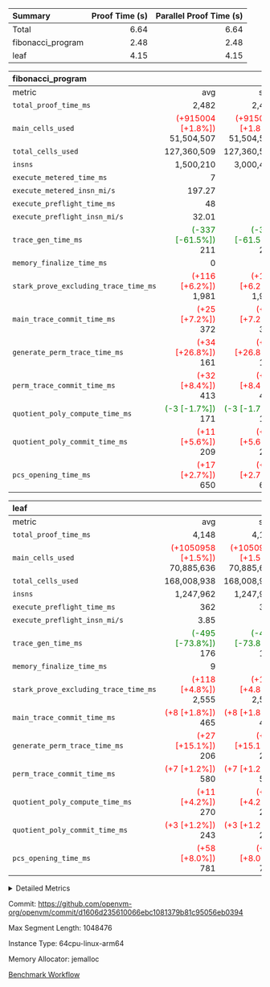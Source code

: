 | Summary | Proof Time (s) | Parallel Proof Time (s) |
|:---|---:|---:|
| Total |  6.64 |  6.64 |
| fibonacci_program |  2.48 |  2.48 |
| leaf |  4.15 |  4.15 |


| fibonacci_program |||||
|:---|---:|---:|---:|---:|
|metric|avg|sum|max|min|
| `total_proof_time_ms ` |  2,482 |  2,482 |  2,482 |  2,482 |
| `main_cells_used     ` | <span style='color: red'>(+915004 [+1.8%])</span> 51,504,507 | <span style='color: red'>(+915004 [+1.8%])</span> 51,504,507 | <span style='color: red'>(+915004 [+1.8%])</span> 51,504,507 | <span style='color: red'>(+915004 [+1.8%])</span> 51,504,507 |
| `total_cells_used    ` |  127,360,509 |  127,360,509 |  127,360,509 |  127,360,509 |
| `insns               ` |  1,500,210 |  3,000,420 |  1,500,210 |  1,500,210 |
| `execute_metered_time_ms` |  7 | -          | -          | -          |
| `execute_metered_insn_mi/s` |  197.27 | -          |  197.27 |  197.27 |
| `execute_preflight_time_ms` |  48 |  48 |  48 |  48 |
| `execute_preflight_insn_mi/s` |  32.01 | -          |  32.01 |  32.01 |
| `trace_gen_time_ms   ` | <span style='color: green'>(-337 [-61.5%])</span> 211 | <span style='color: green'>(-337 [-61.5%])</span> 211 | <span style='color: green'>(-337 [-61.5%])</span> 211 | <span style='color: green'>(-337 [-61.5%])</span> 211 |
| `memory_finalize_time_ms` |  0 |  0 |  0 |  0 |
| `stark_prove_excluding_trace_time_ms` | <span style='color: red'>(+116 [+6.2%])</span> 1,981 | <span style='color: red'>(+116 [+6.2%])</span> 1,981 | <span style='color: red'>(+116 [+6.2%])</span> 1,981 | <span style='color: red'>(+116 [+6.2%])</span> 1,981 |
| `main_trace_commit_time_ms` | <span style='color: red'>(+25 [+7.2%])</span> 372 | <span style='color: red'>(+25 [+7.2%])</span> 372 | <span style='color: red'>(+25 [+7.2%])</span> 372 | <span style='color: red'>(+25 [+7.2%])</span> 372 |
| `generate_perm_trace_time_ms` | <span style='color: red'>(+34 [+26.8%])</span> 161 | <span style='color: red'>(+34 [+26.8%])</span> 161 | <span style='color: red'>(+34 [+26.8%])</span> 161 | <span style='color: red'>(+34 [+26.8%])</span> 161 |
| `perm_trace_commit_time_ms` | <span style='color: red'>(+32 [+8.4%])</span> 413 | <span style='color: red'>(+32 [+8.4%])</span> 413 | <span style='color: red'>(+32 [+8.4%])</span> 413 | <span style='color: red'>(+32 [+8.4%])</span> 413 |
| `quotient_poly_compute_time_ms` | <span style='color: green'>(-3 [-1.7%])</span> 171 | <span style='color: green'>(-3 [-1.7%])</span> 171 | <span style='color: green'>(-3 [-1.7%])</span> 171 | <span style='color: green'>(-3 [-1.7%])</span> 171 |
| `quotient_poly_commit_time_ms` | <span style='color: red'>(+11 [+5.6%])</span> 209 | <span style='color: red'>(+11 [+5.6%])</span> 209 | <span style='color: red'>(+11 [+5.6%])</span> 209 | <span style='color: red'>(+11 [+5.6%])</span> 209 |
| `pcs_opening_time_ms ` | <span style='color: red'>(+17 [+2.7%])</span> 650 | <span style='color: red'>(+17 [+2.7%])</span> 650 | <span style='color: red'>(+17 [+2.7%])</span> 650 | <span style='color: red'>(+17 [+2.7%])</span> 650 |

| leaf |||||
|:---|---:|---:|---:|---:|
|metric|avg|sum|max|min|
| `total_proof_time_ms ` |  4,148 |  4,148 |  4,148 |  4,148 |
| `main_cells_used     ` | <span style='color: red'>(+1050958 [+1.5%])</span> 70,885,636 | <span style='color: red'>(+1050958 [+1.5%])</span> 70,885,636 | <span style='color: red'>(+1050958 [+1.5%])</span> 70,885,636 | <span style='color: red'>(+1050958 [+1.5%])</span> 70,885,636 |
| `total_cells_used    ` |  168,008,938 |  168,008,938 |  168,008,938 |  168,008,938 |
| `insns               ` |  1,247,962 |  1,247,962 |  1,247,962 |  1,247,962 |
| `execute_preflight_time_ms` |  362 |  362 |  362 |  362 |
| `execute_preflight_insn_mi/s` |  3.85 | -          |  3.85 |  3.85 |
| `trace_gen_time_ms   ` | <span style='color: green'>(-495 [-73.8%])</span> 176 | <span style='color: green'>(-495 [-73.8%])</span> 176 | <span style='color: green'>(-495 [-73.8%])</span> 176 | <span style='color: green'>(-495 [-73.8%])</span> 176 |
| `memory_finalize_time_ms` |  9 |  9 |  9 |  9 |
| `stark_prove_excluding_trace_time_ms` | <span style='color: red'>(+118 [+4.8%])</span> 2,555 | <span style='color: red'>(+118 [+4.8%])</span> 2,555 | <span style='color: red'>(+118 [+4.8%])</span> 2,555 | <span style='color: red'>(+118 [+4.8%])</span> 2,555 |
| `main_trace_commit_time_ms` | <span style='color: red'>(+8 [+1.8%])</span> 465 | <span style='color: red'>(+8 [+1.8%])</span> 465 | <span style='color: red'>(+8 [+1.8%])</span> 465 | <span style='color: red'>(+8 [+1.8%])</span> 465 |
| `generate_perm_trace_time_ms` | <span style='color: red'>(+27 [+15.1%])</span> 206 | <span style='color: red'>(+27 [+15.1%])</span> 206 | <span style='color: red'>(+27 [+15.1%])</span> 206 | <span style='color: red'>(+27 [+15.1%])</span> 206 |
| `perm_trace_commit_time_ms` | <span style='color: red'>(+7 [+1.2%])</span> 580 | <span style='color: red'>(+7 [+1.2%])</span> 580 | <span style='color: red'>(+7 [+1.2%])</span> 580 | <span style='color: red'>(+7 [+1.2%])</span> 580 |
| `quotient_poly_compute_time_ms` | <span style='color: red'>(+11 [+4.2%])</span> 270 | <span style='color: red'>(+11 [+4.2%])</span> 270 | <span style='color: red'>(+11 [+4.2%])</span> 270 | <span style='color: red'>(+11 [+4.2%])</span> 270 |
| `quotient_poly_commit_time_ms` | <span style='color: red'>(+3 [+1.2%])</span> 243 | <span style='color: red'>(+3 [+1.2%])</span> 243 | <span style='color: red'>(+3 [+1.2%])</span> 243 | <span style='color: red'>(+3 [+1.2%])</span> 243 |
| `pcs_opening_time_ms ` | <span style='color: red'>(+58 [+8.0%])</span> 781 | <span style='color: red'>(+58 [+8.0%])</span> 781 | <span style='color: red'>(+58 [+8.0%])</span> 781 | <span style='color: red'>(+58 [+8.0%])</span> 781 |



<details>
<summary>Detailed Metrics</summary>

|  | vm.create_initial_state_time_ms | keygen_time_ms | commit_exe_time_ms | app proof_time_ms | agg_layer_time_ms |
| --- | --- | --- | --- | --- |
|  | 0 | 50 | 5 | 2,527 | 4,150 | 

| group | vm.reset_state_time_ms | single_leaf_agg_time_ms | prove_segment_time_ms | num_children | memory_to_vec_partition_time_ms | insns | fri.log_blowup | execute_metered_time_ms | execute_metered_insn_mi/s | compute_user_public_values_proof_time_ms |
| --- | --- | --- | --- | --- | --- | --- | --- | --- | --- | --- |
| fibonacci_program | 0 |  | 2,482 |  | 6 | 1,500,210 | 1 | 7 | 197.27 | 36 | 
| leaf |  | 4,149 |  | 1 |  |  | 1 |  |  |  | 

| group | air_name | quotient_deg | interactions | constraints |
| --- | --- | --- | --- | --- |
| fibonacci_program | AccessAdapterAir<16> | 2 | 5 | 12 | 
| fibonacci_program | AccessAdapterAir<2> | 2 | 5 | 12 | 
| fibonacci_program | AccessAdapterAir<32> | 2 | 5 | 12 | 
| fibonacci_program | AccessAdapterAir<4> | 2 | 5 | 12 | 
| fibonacci_program | AccessAdapterAir<8> | 2 | 5 | 12 | 
| fibonacci_program | BitwiseOperationLookupAir<8> | 2 | 2 | 4 | 
| fibonacci_program | MemoryMerkleAir<8> | 2 | 4 | 39 | 
| fibonacci_program | PersistentBoundaryAir<8> | 2 | 3 | 7 | 
| fibonacci_program | PhantomAir | 2 | 3 | 5 | 
| fibonacci_program | Poseidon2PeripheryAir<BabyBearParameters>, 1> | 2 | 1 | 286 | 
| fibonacci_program | ProgramAir | 1 | 1 | 4 | 
| fibonacci_program | RangeTupleCheckerAir<2> | 1 | 1 | 4 | 
| fibonacci_program | Rv32HintStoreAir | 2 | 18 | 28 | 
| fibonacci_program | VariableRangeCheckerAir | 1 | 1 | 4 | 
| fibonacci_program | VmAirWrapper<Rv32BaseAluAdapterAir, BaseAluCoreAir<4, 8> | 2 | 20 | 37 | 
| fibonacci_program | VmAirWrapper<Rv32BaseAluAdapterAir, LessThanCoreAir<4, 8> | 2 | 18 | 40 | 
| fibonacci_program | VmAirWrapper<Rv32BaseAluAdapterAir, ShiftCoreAir<4, 8> | 2 | 24 | 91 | 
| fibonacci_program | VmAirWrapper<Rv32BranchAdapterAir, BranchEqualCoreAir<4> | 2 | 11 | 20 | 
| fibonacci_program | VmAirWrapper<Rv32BranchAdapterAir, BranchLessThanCoreAir<4, 8> | 2 | 13 | 35 | 
| fibonacci_program | VmAirWrapper<Rv32CondRdWriteAdapterAir, Rv32JalLuiCoreAir> | 2 | 10 | 18 | 
| fibonacci_program | VmAirWrapper<Rv32JalrAdapterAir, Rv32JalrCoreAir> | 2 | 16 | 20 | 
| fibonacci_program | VmAirWrapper<Rv32LoadStoreAdapterAir, LoadSignExtendCoreAir<4, 8> | 2 | 18 | 33 | 
| fibonacci_program | VmAirWrapper<Rv32LoadStoreAdapterAir, LoadStoreCoreAir<4> | 2 | 17 | 40 | 
| fibonacci_program | VmAirWrapper<Rv32MultAdapterAir, DivRemCoreAir<4, 8> | 2 | 25 | 84 | 
| fibonacci_program | VmAirWrapper<Rv32MultAdapterAir, MulHCoreAir<4, 8> | 2 | 24 | 31 | 
| fibonacci_program | VmAirWrapper<Rv32MultAdapterAir, MultiplicationCoreAir<4, 8> | 2 | 19 | 19 | 
| fibonacci_program | VmAirWrapper<Rv32RdWriteAdapterAir, Rv32AuipcCoreAir> | 2 | 12 | 14 | 
| fibonacci_program | VmConnectorAir | 2 | 5 | 11 | 
| leaf | AccessAdapterAir<2> | 2 | 5 | 12 | 
| leaf | AccessAdapterAir<4> | 2 | 5 | 12 | 
| leaf | AccessAdapterAir<8> | 2 | 5 | 12 | 
| leaf | FriReducedOpeningAir | 2 | 39 | 71 | 
| leaf | JalRangeCheckAir | 2 | 9 | 14 | 
| leaf | NativePoseidon2Air<BabyBearParameters>, 1> | 2 | 136 | 572 | 
| leaf | PhantomAir | 2 | 3 | 5 | 
| leaf | ProgramAir | 1 | 1 | 4 | 
| leaf | VariableRangeCheckerAir | 1 | 1 | 4 | 
| leaf | VmAirWrapper<AluNativeAdapterAir, FieldArithmeticCoreAir> | 2 | 15 | 27 | 
| leaf | VmAirWrapper<BranchNativeAdapterAir, BranchEqualCoreAir<1> | 2 | 11 | 25 | 
| leaf | VmAirWrapper<NativeAdapterAir<2, 0>, PublicValuesCoreAir> | 2 | 11 | 30 | 
| leaf | VmAirWrapper<NativeLoadStoreAdapterAir<1>, NativeLoadStoreCoreAir<1> | 2 | 15 | 20 | 
| leaf | VmAirWrapper<NativeLoadStoreAdapterAir<4>, NativeLoadStoreCoreAir<4> | 2 | 15 | 20 | 
| leaf | VmAirWrapper<NativeVectorizedAdapterAir<4>, FieldExtensionCoreAir> | 2 | 15 | 27 | 
| leaf | VmConnectorAir | 2 | 5 | 11 | 
| leaf | VolatileBoundaryAir | 2 | 7 | 19 | 

| group | air_name | idx | rows | prep_cols | perm_cols | main_cols | cells |
| --- | --- | --- | --- | --- | --- | --- | --- |
| leaf | AccessAdapterAir<2> | 0 | 262,144 |  | 16 | 11 | 7,077,888 | 
| leaf | AccessAdapterAir<4> | 0 | 131,072 |  | 16 | 13 | 3,801,088 | 
| leaf | AccessAdapterAir<8> | 0 | 4,096 |  | 16 | 17 | 135,168 | 
| leaf | FriReducedOpeningAir | 0 | 524,288 |  | 84 | 27 | 58,195,968 | 
| leaf | JalRangeCheckAir | 0 | 65,536 |  | 28 | 12 | 2,621,440 | 
| leaf | NativePoseidon2Air<BabyBearParameters>, 1> | 0 | 65,536 |  | 312 | 398 | 46,530,560 | 
| leaf | PhantomAir | 0 | 32,768 |  | 12 | 6 | 589,824 | 
| leaf | ProgramAir | 0 | 131,072 |  | 8 | 10 | 2,359,296 | 
| leaf | VariableRangeCheckerAir | 0 | 262,144 | 2 | 8 | 1 | 2,359,296 | 
| leaf | VmAirWrapper<AluNativeAdapterAir, FieldArithmeticCoreAir> | 0 | 1,048,576 |  | 36 | 29 | 68,157,440 | 
| leaf | VmAirWrapper<BranchNativeAdapterAir, BranchEqualCoreAir<1> | 0 | 131,072 |  | 28 | 23 | 6,684,672 | 
| leaf | VmAirWrapper<NativeAdapterAir<2, 0>, PublicValuesCoreAir> | 0 | 64 |  | 28 | 27 | 3,520 | 
| leaf | VmAirWrapper<NativeLoadStoreAdapterAir<1>, NativeLoadStoreCoreAir<1> | 0 | 524,288 |  | 40 | 21 | 31,981,568 | 
| leaf | VmAirWrapper<NativeLoadStoreAdapterAir<4>, NativeLoadStoreCoreAir<4> | 0 | 131,072 |  | 40 | 27 | 8,781,824 | 
| leaf | VmAirWrapper<NativeVectorizedAdapterAir<4>, FieldExtensionCoreAir> | 0 | 131,072 |  | 36 | 38 | 9,699,328 | 
| leaf | VmConnectorAir | 0 | 2 | 1 | 16 | 5 | 42 | 
| leaf | VolatileBoundaryAir | 0 | 131,072 |  | 20 | 12 | 4,194,304 | 

| group | air_name | segment | rows | prep_cols | perm_cols | main_cols | cells |
| --- | --- | --- | --- | --- | --- | --- | --- |
| fibonacci_program | AccessAdapterAir<8> | 0 | 128 |  | 16 | 17 | 4,224 | 
| fibonacci_program | BitwiseOperationLookupAir<8> | 0 | 65,536 | 3 | 8 | 2 | 655,360 | 
| fibonacci_program | MemoryMerkleAir<8> | 0 | 512 |  | 16 | 32 | 24,576 | 
| fibonacci_program | PersistentBoundaryAir<8> | 0 | 128 |  | 12 | 20 | 4,096 | 
| fibonacci_program | PhantomAir | 0 | 1 |  | 12 | 6 | 18 | 
| fibonacci_program | Poseidon2PeripheryAir<BabyBearParameters>, 1> | 0 | 256 |  | 8 | 300 | 78,848 | 
| fibonacci_program | ProgramAir | 0 | 8,192 |  | 8 | 10 | 147,456 | 
| fibonacci_program | RangeTupleCheckerAir<2> | 0 | 524,288 | 2 | 8 | 1 | 4,718,592 | 
| fibonacci_program | Rv32HintStoreAir | 0 | 4 |  | 44 | 32 | 304 | 
| fibonacci_program | VariableRangeCheckerAir | 0 | 262,144 | 2 | 8 | 1 | 2,359,296 | 
| fibonacci_program | VmAirWrapper<Rv32BaseAluAdapterAir, BaseAluCoreAir<4, 8> | 0 | 1,048,576 |  | 52 | 36 | 92,274,688 | 
| fibonacci_program | VmAirWrapper<Rv32BaseAluAdapterAir, LessThanCoreAir<4, 8> | 0 | 524,288 |  | 40 | 37 | 40,370,176 | 
| fibonacci_program | VmAirWrapper<Rv32BranchAdapterAir, BranchEqualCoreAir<4> | 0 | 262,144 |  | 28 | 26 | 14,155,776 | 
| fibonacci_program | VmAirWrapper<Rv32BranchAdapterAir, BranchLessThanCoreAir<4, 8> | 0 | 8 |  | 32 | 32 | 512 | 
| fibonacci_program | VmAirWrapper<Rv32CondRdWriteAdapterAir, Rv32JalLuiCoreAir> | 0 | 131,072 |  | 28 | 18 | 6,029,312 | 
| fibonacci_program | VmAirWrapper<Rv32JalrAdapterAir, Rv32JalrCoreAir> | 0 | 16 |  | 36 | 28 | 1,024 | 
| fibonacci_program | VmAirWrapper<Rv32LoadStoreAdapterAir, LoadStoreCoreAir<4> | 0 | 128 |  | 52 | 41 | 11,904 | 
| fibonacci_program | VmAirWrapper<Rv32RdWriteAdapterAir, Rv32AuipcCoreAir> | 0 | 16 |  | 28 | 20 | 768 | 
| fibonacci_program | VmConnectorAir | 0 | 2 | 1 | 16 | 5 | 42 | 

| group | idx | vm.reset_state_time_ms | trace_gen_time_ms | total_proof_time_ms | total_cells_used | total_cells | system_trace_gen_time_ms | stark_prove_excluding_trace_time_ms | single_trace_gen_time_ms | quotient_poly_compute_time_ms | quotient_poly_commit_time_ms | perm_trace_commit_time_ms | pcs_opening_time_ms | memory_finalize_time_ms | main_trace_commit_time_ms | main_cells_used | insns | generate_perm_trace_time_ms | execute_preflight_time_ms | execute_preflight_insn_mi/s |
| --- | --- | --- | --- | --- | --- | --- | --- | --- | --- | --- | --- | --- | --- | --- | --- | --- | --- | --- | --- | --- |
| leaf | 0 | 0 | 176 | 4,148 | 168,008,938 | 253,173,226 | 176 | 2,555 | 0 | 270 | 243 | 580 | 781 | 9 | 465 | 70,885,636 | 1,247,962 | 206 | 362 | 3.85 | 

| group | idx | trace_height_constraint | weighted_sum | threshold |
| --- | --- | --- | --- | --- |
| leaf | 0 | 0 | 5,439,620 | 2,013,265,921 | 
| leaf | 0 | 1 | 26,751,232 | 2,013,265,921 | 
| leaf | 0 | 2 | 2,719,810 | 2,013,265,921 | 
| leaf | 0 | 3 | 26,878,212 | 2,013,265,921 | 
| leaf | 0 | 4 | 131,072 | 2,013,265,921 | 
| leaf | 0 | 5 | 62,313,162 | 2,013,265,921 | 

| group | segment | trace_gen_time_ms | total_proof_time_ms | total_cells_used | total_cells | system_trace_gen_time_ms | stark_prove_excluding_trace_time_ms | single_trace_gen_time_ms | quotient_poly_compute_time_ms | quotient_poly_commit_time_ms | perm_trace_commit_time_ms | pcs_opening_time_ms | memory_to_vec_partition_time_ms | memory_finalize_time_ms | main_trace_commit_time_ms | main_cells_used | insns | generate_perm_trace_time_ms | execute_preflight_time_ms | execute_preflight_insn_mi/s |
| --- | --- | --- | --- | --- | --- | --- | --- | --- | --- | --- | --- | --- | --- | --- | --- | --- | --- | --- | --- | --- |
| fibonacci_program | 0 | 211 | 2,482 | 127,360,509 | 160,836,972 | 211 | 1,981 | 0 | 171 | 209 | 413 | 650 | 7 | 0 | 372 | 51,504,507 | 1,500,210 | 161 | 48 | 32.01 | 

| group | segment | trace_height_constraint | weighted_sum | threshold |
| --- | --- | --- | --- | --- |
| fibonacci_program | 0 | 0 | 3,932,510 | 2,013,265,921 | 
| fibonacci_program | 0 | 1 | 10,749,336 | 2,013,265,921 | 
| fibonacci_program | 0 | 2 | 1,966,255 | 2,013,265,921 | 
| fibonacci_program | 0 | 3 | 10,749,404 | 2,013,265,921 | 
| fibonacci_program | 0 | 4 | 1,664 | 2,013,265,921 | 
| fibonacci_program | 0 | 5 | 640 | 2,013,265,921 | 
| fibonacci_program | 0 | 6 | 7,209,084 | 2,013,265,921 | 
| fibonacci_program | 0 | 7 |  | 2,013,265,921 | 
| fibonacci_program | 0 | 8 | 35,534,845 | 2,013,265,921 | 

</details>


Commit: https://github.com/openvm-org/openvm/commit/d1606d235610066ebc1081379b81c95056eb0394

Max Segment Length: 1048476

Instance Type: 64cpu-linux-arm64

Memory Allocator: jemalloc

[Benchmark Workflow](https://github.com/openvm-org/openvm/actions/runs/16950535052)
